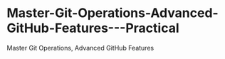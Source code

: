 # Master-Git-Operations-Advanced-GitHub-Features---Practical
Master Git Operations, Advanced GitHub Features
